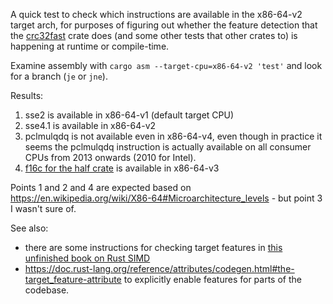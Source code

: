 A quick test to check which instructions are available in the x86-64-v2 target arch, for purposes of figuring out whether the feature detection that the [crc32fast](https://github.com/srijs/rust-crc32fast/) crate does (and some other tests that other crates to) is happening at runtime or compile-time.

Examine assembly with `cargo asm --target-cpu=x86-64-v2 'test'` and look for a branch (`je` or `jne`).

Results:

1. sse2 is available in x86-64-v1 (default target CPU)
2. sse4.1 is available in x86-64-v2
3. pclmulqdq is not available even in x86-64-v4, even though in practice it seems the pclmulqdq instruction is actually available on all consumer CPUs from 2013 onwards (2010 for Intel).
4. [f16c for the half crate](https://docs.rs/half/latest/half/index.html#hardware-support) is available in x86-64-v3

Points 1 and 2 and 4 are expected based on https://en.wikipedia.org/wiki/X86-64#Microarchitecture_levels - but point 3 I wasn't sure of.

See also:

* there are some instructions for checking target features in [this unfinished book on Rust SIMD](https://rust-lang.github.io/packed_simd/perf-guide/target-feature/rustflags.html)
* https://doc.rust-lang.org/reference/attributes/codegen.html#the-target_feature-attribute to explicitly enable features for parts of the codebase.
